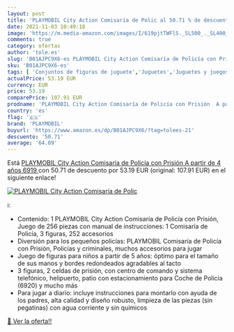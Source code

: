 ```yaml
---
layout: post
title: 'PLAYMOBIL City Action Comisaría de Polic al 50.71 % de descuento'
date: 2021-11-03 10:49:18
image: 'https://m.media-amazon.com/images/I/619pjtTWFlS._SL500_._SL400_.jpg'
comments: true
category: ofertas
author: 'tole.es'
slug: 'B01AJPC9X6-es PLAYMOBIL City Action Comisaría de Policía con Prisión A...'
sku: 'B01AJPC9X6-es'
tags: [ 'Conjuntos de figuras de juguete','Juguetes','Juguetes y juegos','Muñecos y figuras','playmobil', ]
actualPrice: 53.19 EUR
currency: EUR
price: 53.19
comparePrice: 107.91 EUR
prodname: 'PLAYMOBIL City Action Comisaría de Policía con Prisión  A partir de 4 años  6919 '
country: 'es'
flag: '🇪🇸'
brand: 'PLAYMOBIL'
buyurl: 'https://www.amazon.es/dp/B01AJPC9X6/?tag=tolees-21'
descuento: '50.71'
average: '64.09'
---
```


Está [PLAYMOBIL City Action Comisaría de Policía con Prisión  A partir de 4 años  6919 ](https://www.amazon.es/dp/B01AJPC9X6/?tag=tolees-21) con 50.71 de descuento por 53.19 EUR (original: 107.91 EUR) en el siguiente enlace!

[![PLAYMOBIL City Action Comisaría de Polic](https://m.media-amazon.com/images/I/619pjtTWFlS._SL500_._SL400_.jpg)](https://www.amazon.es/dp/B01AJPC9X6/?tag=tolees-21)

ℹ️:

- Contenido: 1 PLAYMOBIL City Action Comisaría de Policía con Prisión, Juego de 256 piezas con manual de instrucciones: 1 Comisaría de Policía, 3 figuras, 252 accesorios
- Diversión para los pequeños policías: PLAYMOBIL Comisaría de Policía con Prisión, Policías y criminales, muchos accesorios para jugar
- Juego de figuras para niños a partir de 5 años: óptimo para el tamaño de sus manos y bordes redondeados agradables al tacto
- 3 figuras, 2 celdas de prisión, con centro de comando y sistema telefónico, helipuerto, patio con estacionamiento para Coche de Policía (6920) y mucho más
- Para jugar a diario: incluye instrucciones para montarlo con ayuda de los padres, alta calidad y diseño robusto, limpieza de las piezas (sin pegatinas) con agua corriente y sin químicos

[🛒 Ver la oferta!!](https://www.amazon.es/dp/B01AJPC9X6/?tag=tolees-21)
